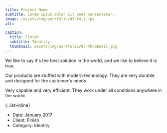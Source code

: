 ```yaml
---
title: Project Name
subtitle: Lorem ipsum dolor sit amet consectetur.
image: /assets/img/portfolio/03-full.jpg
alt: 

caption:
  title: Finish
  subtitle: Identity
  thumbnail: assets/img/portfolio/03-thumbnail.jpg
---
```

We like to say it's the best solution in the world, and we like to believe it is true.

Our products are stuffed with modern technology.
They are very durable and designed for the customer's needs

Very capable and very efficient. They work under all conditions anywhere in the world.

{:.list-inline}
- Date: January 2017
- Client: Finish
- Category: Identity

